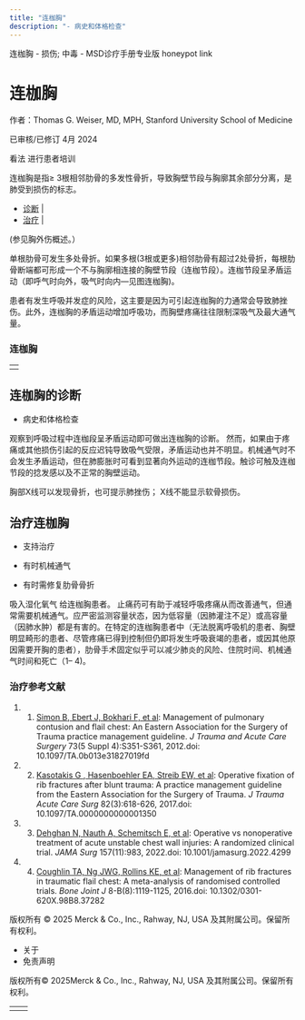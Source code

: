 ```yaml
---
title: "连枷胸"
description: "- 病史和体格检查"
---
```


﻿连枷胸 \- 损伤; 中毒 \- MSD诊疗手册专业版 honeypot link

# 连枷胸

作者：Thomas G. Weiser, MD, MPH, Stanford University School of Medicine

已审核/已修订 4月 2024

看法 进行患者培训

连枷胸是指≥ 3根相邻肋骨的多发性骨折，导致胸壁节段与胸廓其余部分分离，是肺受到损伤的标志。

- [诊断](#诊断_v12529531_zh) \|
- [治疗](#治疗_v12529538_zh) \|

(参见胸外伤概述。）

单根肋骨可发生多处骨折。如果多根(3根或更多)相邻肋骨有超过2处骨折，每根肋骨断端都可形成一个不与胸廓相连接的胸壁节段（连枷节段）。连枷节段呈矛盾运动（即呼气时向外，吸气时向内—见图连枷胸)。

患者有发生呼吸并发症的风险，这主要是因为可引起连枷胸的力通常会导致肺挫伤。此外，连枷胸的矛盾运动增加呼吸功，而胸壁疼痛往往限制深吸气及最大通气量。

### 连枷胸

|     |
| --- |
|  |

## 连枷胸的诊断

- 病史和体格检查


观察到呼吸过程中连枷段呈矛盾运动即可做出连枷胸的诊断。 然而，如果由于疼痛或其他损伤引起的反应迟钝导致吸气受限，矛盾运动也并不明显。机械通气时不会发生矛盾运动，但在肺膨胀时可看到显著向外运动的连枷节段。触诊可触及连枷节段的捻发感以及不正常的胸壁运动。

胸部X线可以发现骨折，也可提示肺挫伤； X线不能显示软骨损伤。

## 治疗连枷胸

- 支持治疗

- 有时机械通气

- 有时需修复肋骨骨折


吸入湿化氧气 给连枷胸患者。 止痛药可有助于减轻呼吸疼痛从而改善通气，但通常需要机械通气。应严密监测容量状态，因为低容量（因肺灌注不足）或高容量（因肺水肿）都是有害的。在特定的连枷胸患者中（无法脱离呼吸机的患者、胸壁明显畸形的患者、尽管疼痛已得到控制但仍即将发生呼吸衰竭的患者，或因其他原因需要开胸的患者），肋骨手术固定似乎可以减少肺炎的风险、住院时间、机械通气时间和死亡（1– 4)。

### 治疗参考文献

1. 1. [Simon B, Ebert J, Bokhari F, et al](https://www.ncbi.nlm.nih.gov/pubmed/23114493): Management of pulmonary contusion and flail chest: An Eastern Association for the Surgery of Trauma practice management guideline. _J Trauma and Acute Care Surgery_ 73(5 Suppl 4):S351-S361, 2012.doi: 10.1097/TA.0b013e31827019fd

2. 2. [Kasotakis G , Hasenboehler EA, Streib EW, et al](https://pubmed.ncbi.nlm.nih.gov/28030502/): Operative fixation of rib fractures after blunt trauma: A practice management guideline from the Eastern Association for the Surgery of Trauma. _J Trauma Acute Care Surg_ 82(3):618-626, 2017.doi: 10.1097/TA.0000000000001350

3. 3. [Dehghan N, Nauth A, Schemitsch E, et al](https://pubmed.ncbi.nlm.nih.gov/36129720/): Operative vs nonoperative treatment of acute unstable chest wall injuries: A randomized clinical trial. _JAMA Surg_ 157(11):983, 2022.doi: 10.1001/jamasurg.2022.4299

4. 4. [Coughlin TA, Ng JWG, Rollins KE, et al](https://pubmed.ncbi.nlm.nih.gov/27482027/): Management of rib fractures in traumatic flail chest: A meta-analysis of randomised controlled trials. _Bone Joint J_ 8-B(8):1119-1125, 2016.doi: 10.1302/0301-620X.98B8.37282




版权所有 © 2025
Merck & Co., Inc., Rahway, NJ, USA 及其附属公司。保留所有权利。

- 关于
- 免责声明

版权所有© 2025Merck & Co., Inc., Rahway, NJ, USA 及其附属公司。保留所有权利。

|     |     |
| --- | --- |
|  |  |